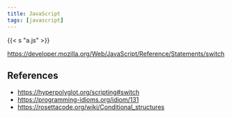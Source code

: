 ```yaml
---
title: JavaScript
tags: [javascript]
---
```


{{< s "a.js" >}}

<https://developer.mozilla.org/Web/JavaScript/Reference/Statements/switch>

## References

- <https://hyperpolyglot.org/scripting#switch>
- <https://programming-idioms.org/idiom/131>
- <https://rosettacode.org/wiki/Conditional_structures>
